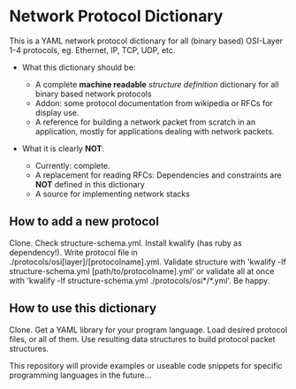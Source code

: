 Network Protocol Dictionary
===

This is a YAML network protocol dictionary for all (binary based) OSI-Layer 1-4 protocols, eg. Ethernet, IP, TCP, UDP, etc.

- What this dictionary should be:
  - A complete **machine readable** *structure definition* dictionary for all binary based network protocols
  - Addon: some protocol documentation from wikipedia or RFCs for display use.
  - A reference for building a network packet from scratch in an application, mostly for applications dealing with network packets.

- What it is clearly **NOT**:
  - Currently: complete.
  - A replacement for reading RFCs: Dependencies and constraints are **NOT** defined in this dictionary
  - A source for implementing network stacks


How to add a new protocol
----

Clone. Check structure-schema.yml. Install kwalify (has ruby as dependency!). Write protocol file in ./protocols/osi[layer]/[protocolname].yml. Validate structure with 'kwalify -lf structure-schema.yml [path/to/protocolname].yml' or validate all at once with 'kwalify -lf structure-schema.yml ./protocols/osi*/*.yml'. Be happy.

How to use this dictionary
----

Clone. Get a YAML library for your program language. Load desired protocol files, or all of them. Use resulting data structures to build protocol packet structures.

This repository will provide examples or useable code snippets for specific programming languages in the future...